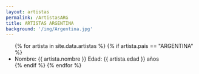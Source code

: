 ```yaml
---
layout: artistas
permalink: /ArtistasARG
title: ARTISTAS ARGENTINA
background: '/img/Argentina.jpg'
---
```


<ul>
    {% for artista in site.data.artistas %}
    {% if artista.pais == "ARGENTINA"  %}
    <li>
        Nombre: {{ artista.nombre }} Edad: {{ artista.edad }} años
    </li>
    {% endif %}
    {% endfor %}
</ul>
